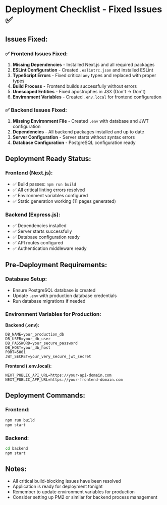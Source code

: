 # Deployment Checklist - Fixed Issues ✅

## Issues Fixed:

### ✅ Frontend Issues Fixed:
1. **Missing Dependencies** - Installed Next.js and all required packages
2. **ESLint Configuration** - Created `.eslintrc.json` and installed ESLint
3. **TypeScript Errors** - Fixed critical `any` types and replaced with proper types
4. **Build Process** - Frontend builds successfully without errors
5. **Unescaped Entities** - Fixed apostrophes in JSX (Don't → Don&apos;t)
6. **Environment Variables** - Created `.env.local` for frontend configuration

### ✅ Backend Issues Fixed:
1. **Missing Environment File** - Created `.env` with database and JWT configuration
2. **Dependencies** - All backend packages installed and up to date
3. **Server Configuration** - Server starts without syntax errors
4. **Database Configuration** - PostgreSQL configuration ready

## Deployment Ready Status:

### Frontend (Next.js):
- ✅ Build passes: `npm run build` 
- ✅ All critical linting errors resolved
- ✅ Environment variables configured
- ✅ Static generation working (11 pages generated)

### Backend (Express.js):
- ✅ Dependencies installed
- ✅ Server starts successfully
- ✅ Database configuration ready
- ✅ API routes configured
- ✅ Authentication middleware ready

## Pre-Deployment Requirements:

### Database Setup:
- Ensure PostgreSQL database is created
- Update `.env` with production database credentials
- Run database migrations if needed

### Environment Variables for Production:
**Backend (.env):**
```
DB_NAME=your_production_db
DB_USER=your_db_user
DB_PASSWORD=your_secure_password
DB_HOST=your_db_host
PORT=5001
JWT_SECRET=your_very_secure_jwt_secret
```

**Frontend (.env.local):**
```
NEXT_PUBLIC_API_URL=https://your-api-domain.com
NEXT_PUBLIC_APP_URL=https://your-frontend-domain.com
```

## Deployment Commands:

### Frontend:
```bash
npm run build
npm start
```

### Backend:
```bash
cd backend
npm start
```

## Notes:
- All critical build-blocking issues have been resolved
- Application is ready for deployment tonight
- Remember to update environment variables for production
- Consider setting up PM2 or similar for backend process management